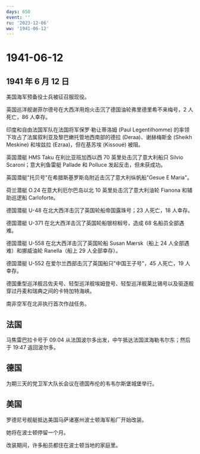 ```yaml
---
days: 650
event: ''
ru: '2023-12-06'
ww: '1941-06-12'
---
```


# 1941-06-12

## 1941 年 6 月 12 日

美国海军预备役士兵被征召服现役。

英国巡洋舰谢菲尔德号在大西洋用炮火击沉了德国油轮弗里德里希不来梅号，2
人死亡，86 人幸存。

印度和自由法国军队在法国将军保罗·勒让蒂洛姆 (Paul Legentilhomme)
的率领下攻占了法属叙利亚及黎巴嫩托管地西南部的德拉 (Deraa)、谢赫梅斯金
(Sheikh Meskine) 和埃兹拉 (Ezraa)，但在基苏埃 (Kissoué) 被阻。

英国潜艇 HMS Taku 在利比亚班加西以西 70 英里处击沉了意大利船只 Silvio
Scaroni；意大利鱼雷艇 Pallade 和 Polluce 发起反击，但未获成功。

英国潜艇"托贝号"在希腊斯基罗斯岛附近击沉了意大利纵帆船"Gesue E Maria"。

荷兰潜艇 O.24 在意大利厄尔巴岛以北 10 英里处击沉了意大利油轮 Fianona
和辅助巡逻船 Carloforte。

德国潜艇 U-48 在北大西洋击沉了英国轮船帝国露珠号；23 人死亡，18 人幸存。

德国潜艇 U-371 在北大西洋击沉了英国轮船银棕榈号，造成 68
名船员全部遇难。

德国潜艇 U-558 在北大西洋击沉了英国轮船 Susan Mærsk（船上 24
人全部遇难）和挪威油轮 Ranella（船上 29 人全部幸存）。

德国潜艇 U-552 在爱尔兰西部击沉了英国船只"中国王子号"，45 人死亡，19
人幸存。

德国重型巡洋舰吕佐夫号、轻型巡洋舰埃姆登号、轻型巡洋舰莱比锡号以及驱逐舰穿过丹麦和瑞典之间的卡特加特海峡。

南非空军在北非执行首次作战任务。

## 法国

马焦雷巴拉卡号于 09:04
从法国波尔多出发，中午抵达法国滨海勒韦尔东；然后于 19:47 返回波尔多。

## 德国

为期三天的党卫军大队长会议在德国布伦的韦韦尔斯堡城堡举行。

## 美国

罗德尼号舰艇抵达美国马萨诸塞州波士顿海军船厂开始改装。

她将在波士顿停留一个月。

改装期间，许多船员都住在波士顿当地的家庭里。